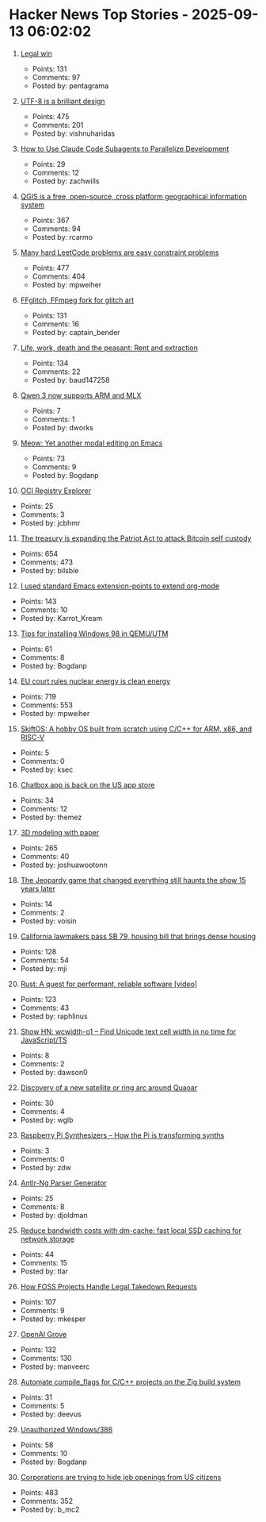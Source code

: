 # Hacker News Top Stories - 2025-09-13 06:02:02

1. [Legal win](https://ma.tt/2025/09/legal-win/)
   - Points: 131
   - Comments: 97
   - Posted by: pentagrama

2. [UTF-8 is a brilliant design](https://iamvishnu.com/posts/utf8-is-brilliant-design)
   - Points: 475
   - Comments: 201
   - Posted by: vishnuharidas

3. [How to Use Claude Code Subagents to Parallelize Development](https://zachwills.net/how-to-use-claude-code-subagents-to-parallelize-development/)
   - Points: 29
   - Comments: 12
   - Posted by: zachwills

4. [QGIS is a free, open-source, cross platform geographical information system](https://github.com/qgis/QGIS)
   - Points: 367
   - Comments: 94
   - Posted by: rcarmo

5. [Many hard LeetCode problems are easy constraint problems](https://buttondown.com/hillelwayne/archive/many-hard-leetcode-problems-are-easy-constraint/)
   - Points: 477
   - Comments: 404
   - Posted by: mpweiher

6. [FFglitch, FFmpeg fork for glitch art](https://ffglitch.org/gallery/)
   - Points: 131
   - Comments: 16
   - Posted by: captain_bender

7. [Life, work, death and the peasant: Rent and extraction](https://acoup.blog/2025/09/12/collections-life-work-death-and-the-peasant-part-ivc-rent-and-extraction/)
   - Points: 134
   - Comments: 22
   - Posted by: baud147258

8. [Qwen 3 now supports ARM and MLX](https://www.alizila.com/qwen-ecosystem-expands-rapidly-accelerating-ai-adoption-across-industries/)
   - Points: 7
   - Comments: 1
   - Posted by: dworks

9. [Meow: Yet another modal editing on Emacs](https://github.com/meow-edit/meow)
   - Points: 73
   - Comments: 9
   - Posted by: Bogdanp

10. [OCI Registry Explorer](https://oci.dag.dev/)
   - Points: 25
   - Comments: 3
   - Posted by: jcbhmr

11. [The treasury is expanding the Patriot Act to attack Bitcoin self custody](https://www.tftc.io/treasury-iexpanding-patriot-act/)
   - Points: 654
   - Comments: 473
   - Posted by: bilsbie

12. [I used standard Emacs extension-points to extend org-mode](https://edoput.it/2025/04/16/emacs-paradigm-shift.html)
   - Points: 143
   - Comments: 10
   - Posted by: Karrot_Kream

13. [Tips for installing Windows 98 in QEMU/UTM](https://sporks.space/2025/08/28/tips-for-installing-windows-98-in-qemu-utm/)
   - Points: 61
   - Comments: 8
   - Posted by: Bogdanp

14. [EU court rules nuclear energy is clean energy](https://www.weplanet.org/post/eu-court-rules-nuclear-energy-is-clean-energy)
   - Points: 719
   - Comments: 553
   - Posted by: mpweiher

15. [SkiftOS: A hobby OS built from scratch using C/C++ for ARM, x86, and RISC-V](https://skiftos.org)
   - Points: 5
   - Comments: 0
   - Posted by: ksec

16. [Chatbox app is back on the US app store](https://github.com/chatboxai/chatbox/issues/2644)
   - Points: 34
   - Comments: 12
   - Posted by: themez

17. [3D modeling with paper](https://www.arvinpoddar.com/blog/3d-modeling-with-paper)
   - Points: 265
   - Comments: 40
   - Posted by: joshuawootonn

18. [The Jeopardy game that changed everything still haunts the show 15 years later](https://slate.com/culture/2025/09/jeopardy-game-watson-questions-final-ken-jennings.html)
   - Points: 14
   - Comments: 2
   - Posted by: voisin

19. [California lawmakers pass SB 79, housing bill that brings dense housing](https://www.latimes.com/california/story/2025-09-12/california-lawmakers-pass-sb-79-housing-bill-that-brings-dense-housing-to-transit-hubs)
   - Points: 128
   - Comments: 54
   - Posted by: mji

20. [Rust: A quest for performant, reliable software [video]](https://www.youtube.com/watch?v=k_-6KI3m31M)
   - Points: 123
   - Comments: 43
   - Posted by: raphlinus

21. [Show HN: wcwidth-o1 – Find Unicode text cell width in no time for JavaScript/TS](https://github.com/dawsonhuang0/Wcwidth-O1)
   - Points: 8
   - Comments: 2
   - Posted by: dawson0

22. [Discovery of a new satellite or ring arc around Quaoar](https://phys.org/news/2025-09-discovery-moon-orbiting-mysterious-distant.html)
   - Points: 30
   - Comments: 4
   - Posted by: wglb

23. [Raspberry Pi Synthesizers – How the Pi is transforming synths](https://www.gearnews.com/raspberry-pi-synthesizers-how-the-pi-is-transforming-synths/)
   - Points: 3
   - Comments: 0
   - Posted by: zdw

24. [Antlr-Ng Parser Generator](https://www.antlr-ng.org/)
   - Points: 25
   - Comments: 8
   - Posted by: djoldman

25. [Reduce bandwidth costs with dm-cache: fast local SSD caching for network storage](https://devcenter.upsun.com/posts/cut-aws-bandwidth-costs-95-with-dm-cache/)
   - Points: 44
   - Comments: 15
   - Posted by: tlar

26. [How FOSS Projects Handle Legal Takedown Requests](https://f-droid.org/2025/09/10/how-foss-projects-handle-legal-takedown-requests.html)
   - Points: 107
   - Comments: 9
   - Posted by: mkesper

27. [OpenAI Grove](https://openai.com/index/openai-grove/)
   - Points: 132
   - Comments: 130
   - Posted by: manveerc

28. [Automate compile_flags for C/C++ projects on the Zig build system](https://simonhartcher.com/posts/2025-09-08-announcing-compile-flagz/)
   - Points: 31
   - Comments: 5
   - Posted by: deevus

29. [Unauthorized Windows/386](https://virtuallyfun.com/2025/09/06/unauthorized-windows-386/)
   - Points: 58
   - Comments: 10
   - Posted by: Bogdanp

30. [Corporations are trying to hide job openings from US citizens](https://thehill.com/opinion/finance/5498346-corporate-america-has-been-trying-to-hide-job-openings-now-it-is-failing/)
   - Points: 483
   - Comments: 352
   - Posted by: b_mc2

